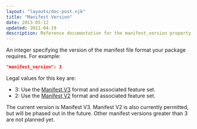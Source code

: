 ```yaml
---
layout: "layouts/doc-post.njk"
title: "Manifest Version"
date: 2013-05-12
updated: 2021-04-19
description: Reference documentation for the manifest_version property of manifest.json.
---
```


An integer specifying the version of the manifest file format your package requires. For example:

```json
"manifest_version": 3
```

Legal values for this key are:

* 3: Use the [Manifest V3][mv3] format and associated feature set.
* 2: Use the [Manifest V2][mv2] format and associated feature set.

The current version is Manifest V3. Manifest V2 is also currently permitted, but will be phased out
in the future. Other manifest versions greater than 3 are not planned yet.

[mv3]: /docs/extensions/mv3/intro/mv3-overview/
[mv2]: /docs/extensions/mv2/manifest/
